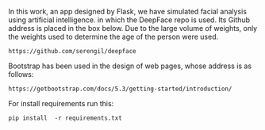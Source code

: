 In this work, an app designed by Flask, we have simulated facial analysis using artificial intelligence. 
in which the DeepFace repo is used. Its Github address is placed in the box below. Due to the large volume of weights, 
only the weights used to determine the age of the person were used.
```
https://github.com/serengil/deepface
```
Bootstrap has been used in the design of web pages, whose address is as follows:
```
https://getbootstrap.com/docs/5.3/getting-started/introduction/
```
For install requirements run this:
```
pip install  -r requirements.txt
```
